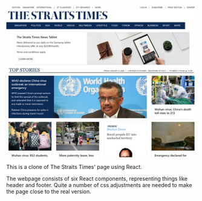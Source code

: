 ![alt text](https://github.com/lohengliang/lohengliang.github.io/blob/master/static/img/thestraitstimesclone.png?raw=true)



This is a clone of The Straits Times' page using React.

The webpage consists of six React components, representing things like header and footer. Quite a number of css adjustments are needed to make the page close to the real version.
